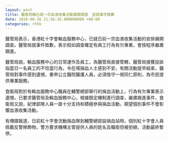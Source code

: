 ```yaml
---
layout: post
title: 醫管局稱已就一宗血液收集活動展開調查　並就事件致歉
date: 2020-06-26 21:56:16.000000000 +08:00
categories: rthk
---
```


醫管局表示，香港紅十字會輸血服務中心，已就日前一宗血液收集活動的安排展開調查。醫管局就事件致歉，表示假如調查確定有員工行為有欠專業，會按程序嚴肅跟進。

醫管局說，輸血服務中心的日常運作及員工，為醫管局直接管轄，醫管局接獲投訴指當日一名員工的不恰當行為，令在場捐血人士感到不安，有關活動提早結束，醫管局對事件感到遺憾，重申公立醫院醫護人員，必須恪守一視同仁原則，為市民提供專業服務。

食衞局對於有輸血服務中心職員在輔警總部舉行的捐血活動上，行為有欠專業表示遺憾，已要求醫管局及輸血服務中心，根據既定機制進行調查，嚴肅跟進事件，食衞局又說，紀律部隊人員一直十分支持和積極參與捐血活動，期望個別事件不會影響血液收集活動。

有傳媒報道，日前紅十字會流動捐血隊到輔警總部設捐血站時，個別紅十字會人員佩戴反警隊飾物，警方要求機構主管提供人員的姓名及職銜但被拒絕，活動最終暫停。
